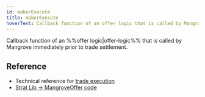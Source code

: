 ```yaml
---
id: makerExecute
title: makerExecute
hoverText: Callback function of an offer logic that is called by Mangrove prior to trade settlement.
---
```


Callback function of an %%offer logic|offer-logic%% that is called by Mangrove immediately prior to trade settlement.

## Reference
* Technical reference for [trade execution](../protocol/technical-references/reactive-offer/maker-contract.md#trade-execution)
* [Strat Lib -> MangroveOffer code](../strat-lib/technical-references/code/strats/src/strategies/MangroveOffer.md#makerexecute)